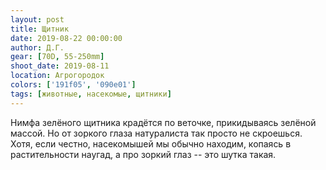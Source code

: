 ```yaml
---
layout: post
title: Щитник
date: 2019-08-22 00:00:00
author: Д.Г.
gear: [70D, 55-250mm]
shoot_date: 2019-08-11
location: Агрогородок
colors: ['191f05', '090e01']
tags: [животные, насекомые, щитники]
---
```

Нимфа зелёного щитника крадётся по веточке, прикидываясь зелёной массой. Но от зоркого глаза натуралиста так просто не скроешься. Хотя, если честно, насекомышей мы обычно находим, копаясь в растительности наугад, а про зоркий глаз -- это шутка такая.
